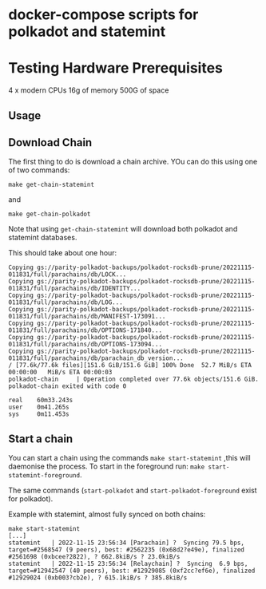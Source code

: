 # docker-compose scripts for polkadot and statemint

# Testing Hardware Prerequisites 

4 x modern CPUs
16g of memory
500G of space


## Usage 

## Download Chain

The first thing to do is download a chain archive. YOu can do this using one of two commands:


```
make get-chain-statemint
```

and

```
make get-chain-polkadot
```

Note that using `get-chain-statemint` will download both polkadot and statemint databases.

This should take about one hour:

```
Copying gs://parity-polkadot-backups/polkadot-rocksdb-prune/20221115-011831/full/parachains/db/LOCK...
Copying gs://parity-polkadot-backups/polkadot-rocksdb-prune/20221115-011831/full/parachains/db/IDENTITY...
Copying gs://parity-polkadot-backups/polkadot-rocksdb-prune/20221115-011831/full/parachains/db/LOG...
Copying gs://parity-polkadot-backups/polkadot-rocksdb-prune/20221115-011831/full/parachains/db/MANIFEST-173091...
Copying gs://parity-polkadot-backups/polkadot-rocksdb-prune/20221115-011831/full/parachains/db/OPTIONS-171840...
Copying gs://parity-polkadot-backups/polkadot-rocksdb-prune/20221115-011831/full/parachains/db/OPTIONS-173094...
Copying gs://parity-polkadot-backups/polkadot-rocksdb-prune/20221115-011831/full/parachains/db/parachain_db_version...
/ [77.6k/77.6k files][151.6 GiB/151.6 GiB] 100% Done  52.7 MiB/s ETA 00:00:00   MiB/s ETA 00:00:03   
polkadot-chain     | Operation completed over 77.6k objects/151.6 GiB.                                
polkadot-chain exited with code 0

real    60m33.243s
user    0m41.265s
sys     0m11.453s
```

## Start a chain

You can start a chain using the commands `make start-statemint` ,this will daemonise the process. To start in the foreground run: `make start-statemint-foreground`. 

The same commands (`start-polkadot` and `start-polkadot-foreground` exist for polkadot). 

Example with statemint, almost fully synced on both chains:
```
make start-statemint
[...]
statemint   | 2022-11-15 23:56:34 [Parachain] ?  Syncing 79.5 bps, target=#2568547 (9 peers), best: #2562235 (0x68d2?e49e), finalized #2561698 (0xbcee?2822), ? 662.8kiB/s ? 23.0kiB/s    
statemint   | 2022-11-15 23:56:34 [Relaychain] ?  Syncing  6.9 bps, target=#12942547 (40 peers), best: #12929085 (0xf2cc?ef6e), finalized #12929024 (0xb003?cb2e), ? 615.1kiB/s ? 385.8kiB/s   
```

